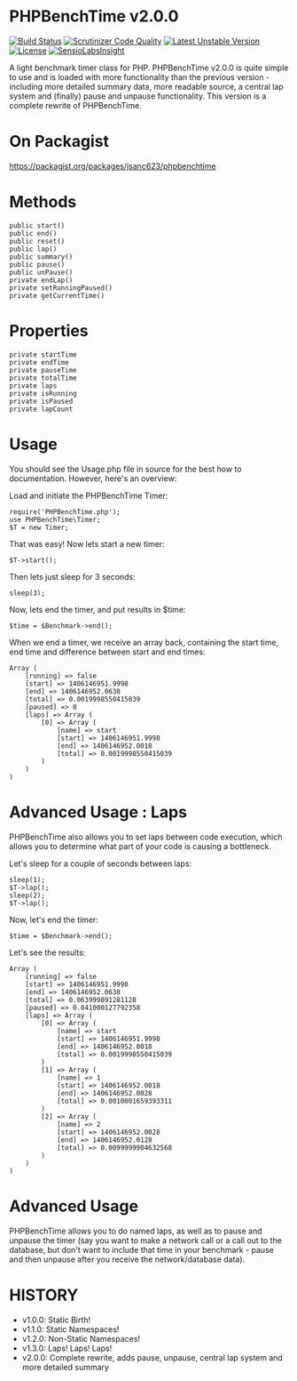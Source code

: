 PHPBenchTime v2.0.0
===================

[![Build Status](https://travis-ci.org/drgomesp/Greppy.svg?branch=master)](https://travis-ci.org/drgomesp/Greppy)
[![Scrutinizer Code Quality](https://scrutinizer-ci.com/g/drgomesp/Greppy/badges/quality-score.png?s=2ee65804cbc0c223711d96c14367dd37a202824d)](https://scrutinizer-ci.com/g/drgomesp/Greppy/)
[![Latest Unstable Version](https://poser.pugx.org/relaxphp/greppy/v/unstable.png)](https://packagist.org/packages/relaxphp/greppy)
[![License](https://poser.pugx.org/relaxphp/greppy/license.png)](https://packagist.org/packages/relaxphp/greppy)
[![SensioLabsInsight](https://insight.sensiolabs.com/projects/4aec493b-b7f3-4e43-8412-361b84a32c6f/mini.png)](https://insight.sensiolabs.com/projects/4aec493b-b7f3-4e43-8412-361b84a32c6f/mini.png)

A light benchmark timer class for PHP. PHPBenchTime v2.0.0 is quite simple to use and is loaded with more functionality
than the previous version - including more detailed summary data, more readable source, a central lap system and
(finally) pause and unpause functionality. This version is a complete rewrite of PHPBenchTime.

On Packagist
============
https://packagist.org/packages/jsanc623/phpbenchtime

Methods
=======
```
public start()
public end()
public reset()
public lap()
public summary()
public pause()
public unPause()
private endLap()
private setRunningPaused()
private getCurrentTime()
```

Properties
==========
```
private startTime
private endTime
private pauseTime
private totalTime
private laps
private isRunning
private isPaused
private lapCount
```


Usage
=====

You should see the Usage.php file in source for the best how to documentation. However, here's an overview:

Load and initiate the PHPBenchTime Timer:
```
require('PHPBenchTime.php');
use PHPBenchTime\Timer;
$T = new Timer;
```


That was easy! Now lets start a new timer:

```
$T->start();
```

Then lets just sleep for 3 seconds:
```
sleep(3);
```

Now, lets end the timer, and put results in $time:
```
$time = $Benchmark->end();
```

When we end a timer, we receive an array back, containing the start time,
end time and difference between start and end times:
```
Array (
    [running] => false
    [start] => 1406146951.9998
    [end] => 1406146952.0638
    [total] => 0.0019998550415039
    [paused] => 0
    [laps] => Array (
        [0] => Array (
            [name] => start
            [start] => 1406146951.9998
            [end] => 1406146952.0018
            [total] => 0.0019998550415039
        )
    )
)
```

Advanced Usage : Laps
=====================

PHPBenchTime also allows you to set laps between code execution, which allows 
you to determine what part of your code is causing a bottleneck.

Let's sleep for a couple of seconds between laps:
```
sleep(1);
$T->lap();
sleep(2);
$T->lap();
```

Now, let's end the timer:
```
$time = $Benchmark->end();
```

Let's see the results:
```
Array (
    [running] => false
    [start] => 1406146951.9998
    [end] => 1406146952.0638
    [total] => 0.063999891281128
    [paused] => 0.041000127792358
    [laps] => Array (
        [0] => Array (
            [name] => start
            [start] => 1406146951.9998
            [end] => 1406146952.0018
            [total] => 0.0019998550415039
        )
        [1] => Array (
            [name] => 1
            [start] => 1406146952.0018
            [end] => 1406146952.0028
            [total] => 0.0010001659393311
        )
        [2] => Array (
            [name] => 2
            [start] => 1406146952.0028
            [end] => 1406146952.0128
            [total] => 0.0099999904632568
        )
    )
)
```

Advanced Usage
==============
PHPBenchTime allows you to do named laps, as well as to pause and unpause the timer (say you want to make a network
call or a call out to the database, but don't want to include that time in your benchmark - pause and then unpause after
you receive the network/database data).

HISTORY
=======

* v1.0.0: Static Birth! 
* v1.1.0: Static Namespaces! 
* v1.2.0: Non-Static Namespaces! 
* v1.3.0: Laps! Laps! Laps! 
* v2.0.0: Complete rewrite, adds pause, unpause, central lap system and more detailed summary